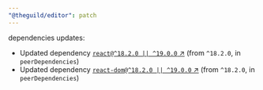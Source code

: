 ```yaml
---
"@theguild/editor": patch
---
```

dependencies updates:
  - Updated dependency [`react@^18.2.0 || ^19.0.0` ↗︎](https://www.npmjs.com/package/react/v/18.2.0) (from `^18.2.0`, in `peerDependencies`)
  - Updated dependency [`react-dom@^18.2.0 || ^19.0.0` ↗︎](https://www.npmjs.com/package/react-dom/v/18.2.0) (from `^18.2.0`, in `peerDependencies`)
